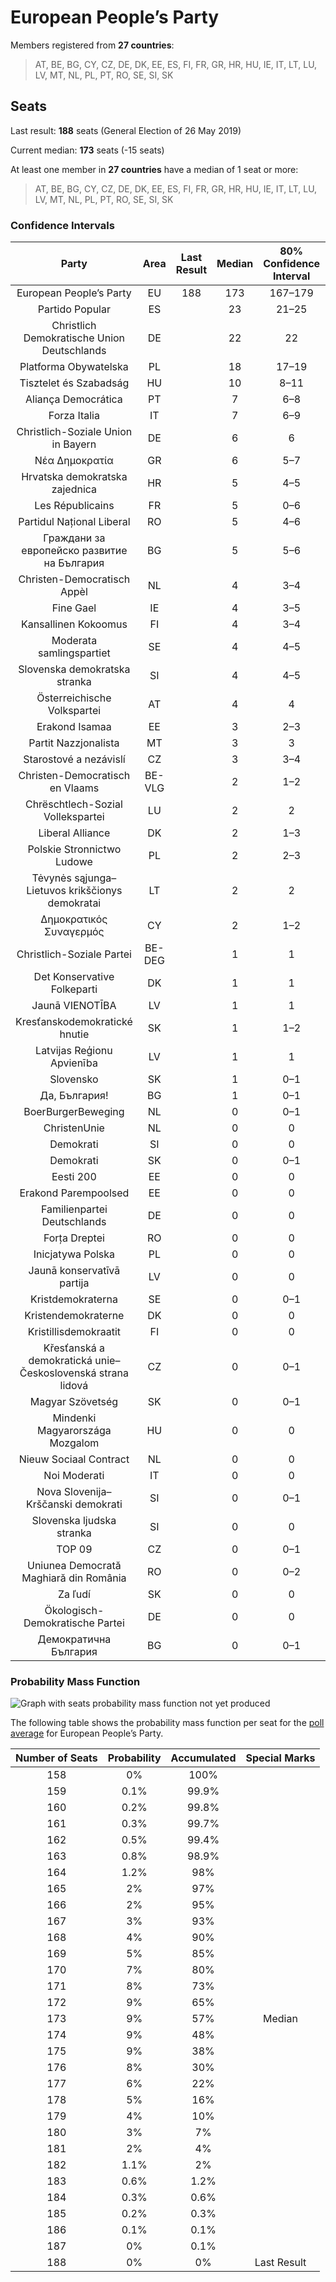# European People’s Party

Members registered from **27 countries**:

> AT, BE, BG, CY, CZ, DE, DK, EE, ES, FI, FR, GR, HR, HU, IE, IT, LT, LU, LV, MT, NL, PL, PT, RO, SE, SI, SK

## Seats

Last result: **188** seats (General Election of 26 May 2019)

Current median: **173** seats (-15 seats)

At least one member in **27 countries** have a median of 1 seat or more:

> AT, BE, BG, CY, CZ, DE, DK, EE, ES, FI, FR, GR, HR, HU, IE, IT, LT, LU, LV, MT, NL, PL, PT, RO, SE, SI, SK

### Confidence Intervals

| Party | Area | Last Result | Median | 80% Confidence Interval | 90% Confidence Interval | 95% Confidence Interval | 99% Confidence Interval |
|:-----:|:----:|:-----------:|:------:|:-----------------------:|:-----------------------:|:-----------------------:|:-----------------------:|
| European People’s Party | EU | 188 | 173 | 167–179 | 166–180 | 164–181 | 161–184 |
| Partido Popular | ES | | 23 | 21–25 | 20–25 | 19–25 | 19–26 |
| Christlich Demokratische Union Deutschlands | DE | | 22 | 22 | 22 | 22 | 22 |
| Platforma Obywatelska | PL | | 18 | 17–19 | 16–20 | 16–20 | 15–21 |
| Tisztelet és Szabadság | HU | | 10 | 8–11 | 8–11 | 7–11 | 7–12 |
| Aliança Democrática | PT | | 7 | 6–8 | 6–9 | 6–9 | 6–9 |
| Forza Italia | IT | | 7 | 6–9 | 6–9 | 5–10 | 5–11 |
| Christlich-Soziale Union in Bayern | DE | | 6 | 6 | 6 | 6 | 6 |
| Νέα Δημοκρατία | GR | | 6 | 5–7 | 5–7 | 4–7 | 4–7 |
| Hrvatska demokratska zajednica | HR | | 5 | 4–5 | 4–6 | 4–6 | 4–6 |
| Les Républicains | FR | | 5 | 0–6 | 0–7 | 0–8 | 0–8 |
| Partidul Național Liberal | RO | | 5 | 4–6 | 4–6 | 4–6 | 4–7 |
| Граждани за европейско развитие на България | BG | | 5 | 5–6 | 5–6 | 4–6 | 4–6 |
| Christen-Democratisch Appèl | NL | | 4 | 3–4 | 3–4 | 3–5 | 3–5 |
| Fine Gael | IE | | 4 | 3–5 | 3–5 | 3–5 | 3–5 |
| Kansallinen Kokoomus | FI | | 4 | 3–4 | 3–4 | 3–4 | 3–4 |
| Moderata samlingspartiet | SE | | 4 | 4–5 | 4–5 | 4–5 | 4–5 |
| Slovenska demokratska stranka | SI | | 4 | 4–5 | 4–5 | 3–5 | 3–6 |
| Österreichische Volkspartei | AT | | 4 | 4 | 3–4 | 3–5 | 3–5 |
| Erakond Isamaa | EE | | 3 | 2–3 | 2–3 | 2–3 | 2–3 |
| Partit Nazzjonalista | MT | | 3 | 3 | 3 | 2–3 | 2–3 |
| Starostové a nezávislí | CZ | | 3 | 3–4 | 3–4 | 3–4 | 2–4 |
| Christen-Democratisch en Vlaams | BE-VLG | | 2 | 1–2 | 1–2 | 1–2 | 1–2 |
| Chrëschtlech-Sozial Vollekspartei | LU | | 2 | 2 | 2 | 2 | 2 |
| Liberal Alliance | DK | | 2 | 1–3 | 1–3 | 1–3 | 1–3 |
| Polskie Stronnictwo Ludowe | PL | | 2 | 2–3 | 1–3 | 1–3 | 1–4 |
| Tėvynės sąjunga–Lietuvos krikščionys demokratai | LT | | 2 | 2 | 2 | 2 | 1–2 |
| Δημοκρατικός Συναγερμός | CY | | 2 | 1–2 | 1–2 | 1–2 | 1–2 |
| Christlich-Soziale Partei | BE-DEG | | 1 | 1 | 1 | 1 | 1 |
| Det Konservative Folkeparti | DK | | 1 | 1 | 1 | 1 | 1 |
| Jaunā VIENOTĪBA | LV | | 1 | 1 | 1 | 1 | 1 |
| Kresťanskodemokratické hnutie | SK | | 1 | 1–2 | 1–2 | 1–2 | 0–2 |
| Latvijas Reģionu Apvienība | LV | | 1 | 1 | 1 | 1 | 1 |
| Slovensko | SK | | 1 | 0–1 | 0–1 | 0–1 | 0–2 |
| Да, България! | BG | | 1 | 0–1 | 0–1 | 0–1 | 0–1 |
| BoerBurgerBeweging | NL | | 0 | 0–1 | 0–1 | 0–1 | 0–1 |
| ChristenUnie | NL | | 0 | 0 | 0–1 | 0–1 | 0–1 |
| Demokrati | SI | | 0 | 0 | 0 | 0 | 0 |
| Demokrati | SK | | 0 | 0–1 | 0–1 | 0–1 | 0–1 |
| Eesti 200 | EE | | 0 | 0 | 0 | 0 | 0 |
| Erakond Parempoolsed | EE | | 0 | 0 | 0–1 | 0–1 | 0–1 |
| Familienpartei Deutschlands | DE | | 0 | 0 | 0 | 0 | 0 |
| Forța Dreptei | RO | | 0 | 0 | 0 | 0 | 0 |
| Inicjatywa Polska | PL | | 0 | 0 | 0 | 0 | 0–1 |
| Jaunā konservatīvā partija | LV | | 0 | 0 | 0 | 0 | 0 |
| Kristdemokraterna | SE | | 0 | 0–1 | 0–1 | 0–1 | 0–1 |
| Kristendemokraterne | DK | | 0 | 0 | 0 | 0 | 0 |
| Kristillisdemokraatit | FI | | 0 | 0 | 0 | 0 | 0 |
| Křesťanská a demokratická unie–Československá strana lidová | CZ | | 0 | 0–1 | 0–2 | 0–2 | 0–2 |
| Magyar Szövetség | SK | | 0 | 0–1 | 0–1 | 0–1 | 0–1 |
| Mindenki Magyarországa Mozgalom | HU | | 0 | 0 | 0 | 0 | 0 |
| Nieuw Sociaal Contract | NL | | 0 | 0 | 0 | 0 | 0 |
| Noi Moderati | IT | | 0 | 0 | 0 | 0 | 0 |
| Nova Slovenija–Krščanski demokrati | SI | | 0 | 0–1 | 0–1 | 0–1 | 0–1 |
| Slovenska ljudska stranka | SI | | 0 | 0 | 0 | 0 | 0 |
| TOP 09 | CZ | | 0 | 0–1 | 0–2 | 0–2 | 0–2 |
| Uniunea Democrată Maghiară din România | RO | | 0 | 0–2 | 0–2 | 0–2 | 0–2 |
| Za ľudí | SK | | 0 | 0 | 0 | 0 | 0 |
| Ökologisch-Demokratische Partei | DE | | 0 | 0 | 0 | 0 | 0 |
| Демократична България | BG | | 0 | 0–1 | 0–1 | 0–1 | 0–1 |

### Probability Mass Function

![Graph with seats probability mass function not yet produced](average-2025-02-28-seats-pmf-europeanpeople’sparty.png "Seats Probability Mass Function")

The following table shows the probability mass function per seat for the [poll average](average-2025-02-28.html) for European People’s Party.

| Number of Seats | Probability | Accumulated | Special Marks |
|:---------------:|:-----------:|:-----------:|:-------------:|
| 158 | 0% | 100% |  |
| 159 | 0.1% | 99.9% |  |
| 160 | 0.2% | 99.8% |  |
| 161 | 0.3% | 99.7% |  |
| 162 | 0.5% | 99.4% |  |
| 163 | 0.8% | 98.9% |  |
| 164 | 1.2% | 98% |  |
| 165 | 2% | 97% |  |
| 166 | 2% | 95% |  |
| 167 | 3% | 93% |  |
| 168 | 4% | 90% |  |
| 169 | 5% | 85% |  |
| 170 | 7% | 80% |  |
| 171 | 8% | 73% |  |
| 172 | 9% | 65% |  |
| 173 | 9% | 57% | Median |
| 174 | 9% | 48% |  |
| 175 | 9% | 38% |  |
| 176 | 8% | 30% |  |
| 177 | 6% | 22% |  |
| 178 | 5% | 16% |  |
| 179 | 4% | 10% |  |
| 180 | 3% | 7% |  |
| 181 | 2% | 4% |  |
| 182 | 1.1% | 2% |  |
| 183 | 0.6% | 1.2% |  |
| 184 | 0.3% | 0.6% |  |
| 185 | 0.2% | 0.3% |  |
| 186 | 0.1% | 0.1% |  |
| 187 | 0% | 0.1% |  |
| 188 | 0% | 0% | Last Result |


